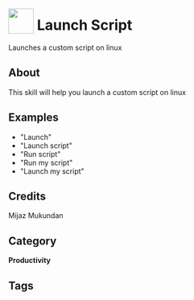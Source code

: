 # <img src="https://raw.githack.com/FortAwesome/Font-Awesome/master/svgs/solid/robot.svg" card_color="#22A7F0" width="50" height="50" style="vertical-align:bottom"/> Launch Script
Launches a custom script on linux

## About
This skill will help you launch a custom script on linux

## Examples
* "Launch"
* "Launch script"
* "Run script"
* "Run my script"
* "Launch my script"

## Credits
Mijaz Mukundan

## Category
**Productivity**

## Tags

